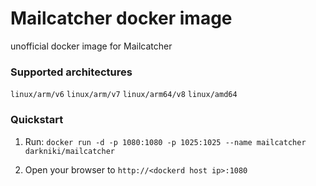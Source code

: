 # Mailcatcher docker image
unofficial docker image for Mailcatcher

### Supported architectures
`linux/arm/v6` `linux/arm/v7` `linux/arm64/v8` `linux/amd64`

### Quickstart
1. Run: `docker run -d -p 1080:1080 -p 1025:1025 --name mailcatcher darkniki/mailcatcher`

2. Open your browser to `http://<dockerd host ip>:1080`
